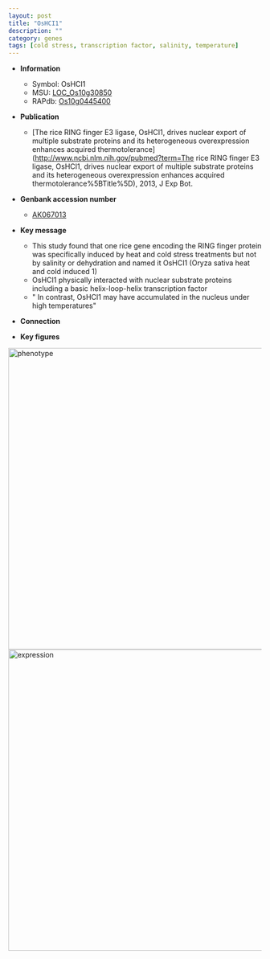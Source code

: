 ```yaml
---
layout: post
title: "OsHCI1"
description: ""
category: genes
tags: [cold stress, transcription factor, salinity, temperature]
---
```


* **Information**  
    + Symbol: OsHCI1  
    + MSU: [LOC_Os10g30850](http://rice.plantbiology.msu.edu/cgi-bin/ORF_infopage.cgi?orf=LOC_Os10g30850)  
    + RAPdb: [Os10g0445400](http://rapdb.dna.affrc.go.jp/viewer/gbrowse_details/irgsp1?name=Os10g0445400)  

* **Publication**  
    + [The rice RING finger E3 ligase, OsHCI1, drives nuclear export of multiple substrate proteins and its heterogeneous overexpression enhances acquired thermotolerance](http://www.ncbi.nlm.nih.gov/pubmed?term=The rice RING finger E3 ligase, OsHCI1, drives nuclear export of multiple substrate proteins and its heterogeneous overexpression enhances acquired thermotolerance%5BTitle%5D), 2013, J Exp Bot.

* **Genbank accession number**  
    + [AK067013](http://www.ncbi.nlm.nih.gov/nuccore/AK067013)

* **Key message**  
    + This study found that one rice gene encoding the RING finger protein was specifically induced by heat and cold stress treatments but not by salinity or dehydration and named it OsHCI1 (Oryza sativa heat and cold induced 1)
    + OsHCI1 physically interacted with nuclear substrate proteins including a basic helix-loop-helix transcription factor
    + " In contrast, OsHCI1 may have accumulated in the nucleus under high temperatures"

* **Connection**  

* **Key figures**  
<img src="http://ricencode.github.io/images/OsHCI1.pheno.png" alt="phenotype"  style="width: 600px;"/>

<img src="http://ricencode.github.io/images/OsHCI1.exp.png" alt="expression"  style="width: 600px;"/>


